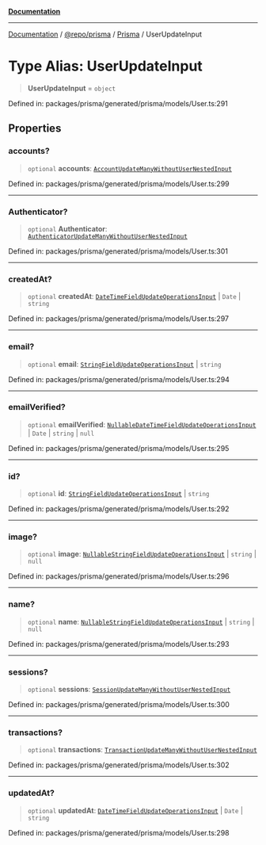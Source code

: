 [**Documentation**](../../../../../README.md)

***

[Documentation](../../../../../README.md) / [@repo/prisma](../../../README.md) / [Prisma](../README.md) / UserUpdateInput

# Type Alias: UserUpdateInput

> **UserUpdateInput** = `object`

Defined in: packages/prisma/generated/prisma/models/User.ts:291

## Properties

### accounts?

> `optional` **accounts**: [`AccountUpdateManyWithoutUserNestedInput`](AccountUpdateManyWithoutUserNestedInput.md)

Defined in: packages/prisma/generated/prisma/models/User.ts:299

***

### Authenticator?

> `optional` **Authenticator**: [`AuthenticatorUpdateManyWithoutUserNestedInput`](AuthenticatorUpdateManyWithoutUserNestedInput.md)

Defined in: packages/prisma/generated/prisma/models/User.ts:301

***

### createdAt?

> `optional` **createdAt**: [`DateTimeFieldUpdateOperationsInput`](DateTimeFieldUpdateOperationsInput.md) \| `Date` \| `string`

Defined in: packages/prisma/generated/prisma/models/User.ts:297

***

### email?

> `optional` **email**: [`StringFieldUpdateOperationsInput`](StringFieldUpdateOperationsInput.md) \| `string`

Defined in: packages/prisma/generated/prisma/models/User.ts:294

***

### emailVerified?

> `optional` **emailVerified**: [`NullableDateTimeFieldUpdateOperationsInput`](NullableDateTimeFieldUpdateOperationsInput.md) \| `Date` \| `string` \| `null`

Defined in: packages/prisma/generated/prisma/models/User.ts:295

***

### id?

> `optional` **id**: [`StringFieldUpdateOperationsInput`](StringFieldUpdateOperationsInput.md) \| `string`

Defined in: packages/prisma/generated/prisma/models/User.ts:292

***

### image?

> `optional` **image**: [`NullableStringFieldUpdateOperationsInput`](NullableStringFieldUpdateOperationsInput.md) \| `string` \| `null`

Defined in: packages/prisma/generated/prisma/models/User.ts:296

***

### name?

> `optional` **name**: [`NullableStringFieldUpdateOperationsInput`](NullableStringFieldUpdateOperationsInput.md) \| `string` \| `null`

Defined in: packages/prisma/generated/prisma/models/User.ts:293

***

### sessions?

> `optional` **sessions**: [`SessionUpdateManyWithoutUserNestedInput`](SessionUpdateManyWithoutUserNestedInput.md)

Defined in: packages/prisma/generated/prisma/models/User.ts:300

***

### transactions?

> `optional` **transactions**: [`TransactionUpdateManyWithoutUserNestedInput`](TransactionUpdateManyWithoutUserNestedInput.md)

Defined in: packages/prisma/generated/prisma/models/User.ts:302

***

### updatedAt?

> `optional` **updatedAt**: [`DateTimeFieldUpdateOperationsInput`](DateTimeFieldUpdateOperationsInput.md) \| `Date` \| `string`

Defined in: packages/prisma/generated/prisma/models/User.ts:298
